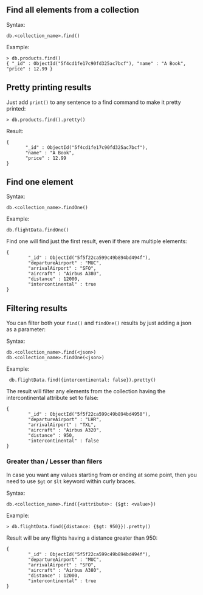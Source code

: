 ## Find all elements from a collection

Syntax:

```mongodb
db.<collection_name>.find()
```

Example:

```mongodb
> db.products.find()
{ "_id" : ObjectId("5f4cd1fe17c90fd325ac7bcf"), "name" : "A Book", "price" : 12.99 }
```

## Pretty printing results

Just add ``print()`` to any sentence to a find command to make it pretty printed:

```mongodb
> db.products.find().pretty()
```

Result:

```mongodb
{
       "_id" : ObjectId("5f4cd1fe17c90fd325ac7bcf"),
       "name" : "A Book",
       "price" : 12.99
}
```

## Find one element

Syntax:

```mongodb
db.<collection_name>.findOne()
```

Example:

```mongodb
db.flightData.findOne()
```

Find one will find just the first result, even if there are multiple elements:

```mongodb
{
        "_id" : ObjectId("5f5f22ca599c49b894bd494f"),
        "departureAirport" : "MUC",
        "arrivalAirport" : "SFO",
        "aircraft" : "Airbus A380",
        "distance" : 12000,
        "intercontinental" : true
}
```

## Filtering results

You can filter both your ``find()`` and ``findOne()`` results by just adding a json as a parameter:

Syntax:

```mongodb
db.<collection_name>.find(<json>)
db.<collection_name>.findOne(<json>)
```

Example:

```mongodb
 db.flightData.find({intercontinental: false}).pretty()
```

The result will filter any elements from the collection having the intercontinental attribute set to false:

```mongodb
{
        "_id" : ObjectId("5f5f22ca599c49b894bd4950"),
        "departureAirport" : "LHR",
        "arrivalAirport" : "TXL",
        "aircraft" : "Airbus A320",
        "distance" : 950,
        "intercontinental" : false
}
```

### Greater than / Lesser than filers

In case you want any values starting from or ending at some point, then you need to use ``$gt`` or ``$lt`` keyword within curly braces.

Syntax:

```mongodb
db.<collection_name>.find({<attribute>: {$gt: <value>})
```

Example:

```mongodb
> db.flightData.find({distance: {$gt: 950}}).pretty()
```

Result will be any flights having a distance greater than 950:

```mongodb
{
        "_id" : ObjectId("5f5f22ca599c49b894bd494f"),
        "departureAirport" : "MUC",
        "arrivalAirport" : "SFO",
        "aircraft" : "Airbus A380",
        "distance" : 12000,
        "intercontinental" : true
}
```
